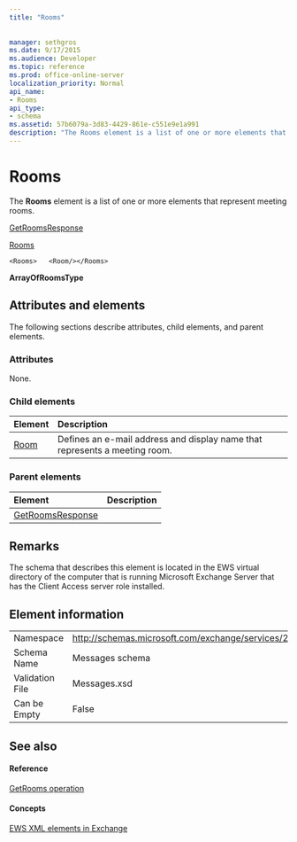 ```yaml
---
title: "Rooms"
 
 
manager: sethgros
ms.date: 9/17/2015
ms.audience: Developer
ms.topic: reference
ms.prod: office-online-server
localization_priority: Normal
api_name:
- Rooms
api_type:
- schema
ms.assetid: 57b6079a-3d83-4429-861e-c551e9e1a991
description: "The Rooms element is a list of one or more elements that represent meeting rooms."
---
```


# Rooms

The **Rooms** element is a list of one or more elements that represent meeting rooms. 
  
[GetRoomsResponse](getroomsresponse.md)
  
[Rooms](rooms.md)
  
```
<Rooms>   <Room/></Rooms>
```

 **ArrayOfRoomsType**
## Attributes and elements

The following sections describe attributes, child elements, and parent elements.
  
### Attributes

None.
  
### Child elements

|**Element**|**Description**|
|:-----|:-----|
|[Room](room.md) <br/> |Defines an e-mail address and display name that represents a meeting room.  <br/> |
   
### Parent elements

|**Element**|**Description**|
|:-----|:-----|
|[GetRoomsResponse](getroomsresponse.md) <br/> ||
   
## Remarks

The schema that describes this element is located in the EWS virtual directory of the computer that is running Microsoft Exchange Server that has the Client Access server role installed.
  
## Element information

|||
|:-----|:-----|
|Namespace  <br/> |http://schemas.microsoft.com/exchange/services/2006/messages  <br/> |
|Schema Name  <br/> |Messages schema  <br/> |
|Validation File  <br/> |Messages.xsd  <br/> |
|Can be Empty  <br/> |False  <br/> |
   
## See also

#### Reference

[GetRooms operation](getrooms-operation.md)
#### Concepts

[EWS XML elements in Exchange](ews-xml-elements-in-exchange.md)

